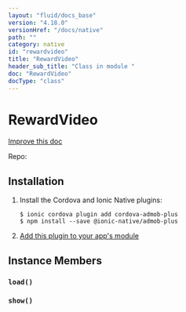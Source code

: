 ```yaml
---
layout: "fluid/docs_base"
version: "4.18.0"
versionHref: "/docs/native"
path: ""
category: native
id: "rewardvideo"
title: "RewardVideo"
header_sub_title: "Class in module "
doc: "RewardVideo"
docType: "class"
---
```


<h1 class="api-title">RewardVideo</h1>

<a class="improve-v2-docs" href="http://github.com/ionic-team/ionic-native/edit/master/src/@ionic-native/plugins/admob-plus/index.ts#L49">
  Improve this doc
</a>









<p>Repo:
  <a href="">
    
  </a>
</p>


<h2><a class="anchor" name="installation" href="#installation"></a>Installation</h2>
<ol class="installation">
  <li>Install the Cordova and Ionic Native plugins:<br>
    <pre><code class="nohighlight">$ ionic cordova plugin add cordova-admob-plus
$ npm install --save @ionic-native/admob-plus
</code></pre>
  </li>
  <li><a href="https://ionicframework.com/docs/native/#Add_Plugins_to_Your_App_Module">Add this plugin to your app's module</a></li>
</ol>














<h2><a class="anchor" name="instance-members" href="#instance-members"></a>Instance Members</h2>
<h3><a class="anchor" name="load" href="#load"></a><code>load()</code></h3>







<h3><a class="anchor" name="show" href="#show"></a><code>show()</code></h3>













